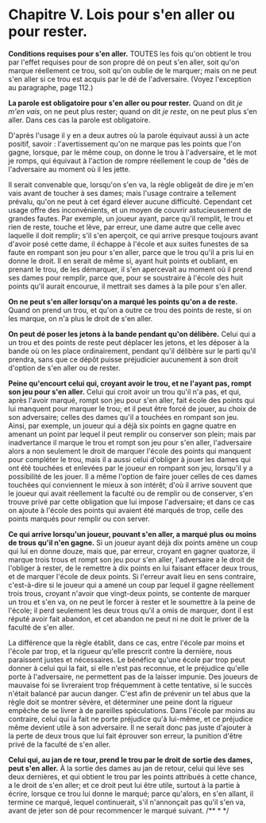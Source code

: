 # Chapitre V. Lois pour s'en aller ou pour rester.

**Conditions requises pour s'en aller.**
TOUTES les fois qu'on obtient le trou par l'effet requises pour de son propre dé on peut s'en aller, soit qu'on marque réellement ce trou, soit qu'on oublie de le marquer; mais on ne peut s'en aller si ce trou est acquis par le dé de l'adversaire. (Voyez l'exception au paragraphe, page 112.)

**La parole est obligatoire pour s'en aller ou pour rester.**
 Quand on dit _je m'en vais_, on ne peut plus rester; quand on dit _je reste_, on ne peut plus s'en aller. Dans ces cas la parole est obligatoire.

D'après l'usage il y en a deux autres où la parole équivaut aussi à un acte positif, savoir : l'avertissement qu'on ne marque pas les points que l'on gagne, lorsque, par le même coup, on donne le trou à l'adversaire, et le mot je romps, qui équivaut à l'action de rompre réellement le coup de "dés de l'adversaire au moment où il les jette.

Il serait convenable que, lorsqu'on s'en va, la règle obligeât de dire je m'en vais avant de toucher à ses dames; mais l'usage contraire a tellement prévalu, qu'on ne peut à cet égard élever aucune difficulté. Cependant cet usage offre des inconvénients, et un moyen de couvrir astucieusement de grandes fautes. Par exemple, un joueur ayant, parce qu'il remplit, le trou et rien de reste, touche et lève, par erreur, une dame autre que celle avec laquelle il doit remplir; s'il s'en aperçoit, ce qui arrive presque toujours avant d'avoir posé cette dame, il échappe à l'école et aux suites funestes de sa faute en rompant son jeu pour s'en aller, parce que le trou qu'il a pris lui en donne le droit. Il en serait de même si, ayant huit points et oubliant, en prenant le trou, de les démarquer, il s'en apercevait au moment où il prend ses dames pour remplir, parce que, pour se soustraire à l'école des huit points qu'il aurait encourue, il mettrait ses dames à la pile pour s'en aller.

**On ne peut s'en aller lorsqu'on a marqué les points qu'on a de reste.**
Quand on prend un trou, et qu'on a outre ce trou des points de reste, si on les marque, on n'a plus le droit de s'en aller.

**On peut dé poser les jetons à la bande pendant qu'on délibère.**
Celui qui a un trou et des points de reste peut déplacer les jetons, et les déposer à la bande où on les place ordinairement, pendant qu'il délibère sur le parti qu'il prendra, sans que ce dépôt puisse préjudicier aucunement à son droit d'option de s'en aller ou de rester.

**Peine qu'encourt celui qui, croyant avoir le trou, et ne l'ayant pas, rompt son jeu pour s'en aller.**
Celui qui croit avoir un trou qu'il n'a pas, et qui, après l'avoir marqué, rompt son jeu pour s'en aller, fait école des points qui lui manquent pour marquer le trou; et il peut être forcé de jouer, au choix de son adversaire; celles des dames qu'il a touchées en rompant son jeu. Ainsi, par exemple, un joueur qui a déjà six points en gagne quatre en amenant un point par lequel il peut remplir ou conserver son plein; mais par inadvertance il marque le trou et rompt son jeu pour s'en aller, l'adversaire alors a non seulement le droit de marquer l'école des points qui manquent pour compléter le trou, mais il a aussi celui d'obliger à jouer les dames qui ont été touchées et enlevées par le joueur en rompant son jeu, lorsqu'il y a possibilité de les jouer. Il a même l'option de faire jouer celles de ces dames touchées qui conviennent le mieux à son intérêt; d'où il arrive souvent que le joueur qui avait réellement la faculté ou de remplir ou de conserver, s'en trouve privé par cette obligation que lui impose l'adversaire; et dans ce cas on ajoute à l'école des points qui avaient été marqués de trop, celle des points marqués pour remplir ou con server.


**Ce qui arrive lorsqu'un joueur, pouvant s'en aller, a marqué plus ou moins de trous qu'il n'en gagne.**
Si un joueur ayant déjà dix points amène un coup qui lui en donne douze, mais que, par erreur, croyant en gagner quatorze, il marque trois trous et rompt son jeu pour s'en aller, l'adversaire a le droit de l'obliger à rester, de le remettre à dix points en lui faisant effacer deux trous, et de marquer l'école de deux points. Si l'erreur avait lieu en sens contraire, c'est-à-dire si le joueur qui a amené un coup par lequel il gagne réellement trois trous, croyant n'avoir que vingt-deux points, se contente de marquer un trou et s'en va, on ne peut le forcer à rester et le soumettre à la peine de l'école; il perd seulement les deux trous qu'il a omis de marquer, dont il est réputé avoir fait abandon, et cet abandon ne peut ni ne doit le priver de la faculté de s'en aller.

La différence que la règle établit, dans ce cas, entre l'école par moins et l'école par trop, et la rigueur qu'elle prescrit contre la dernière, nous paraissent justes et nécessaires. Le bénéfice qu'une école par trop peut donner à celui qui la fait, si elle n'est pas reconnue, et le préjudice qu'elle porte à l'adversaire, ne permettent pas de la laisser impunie. Des joueurs de mauvaise foi se livreraient trop fréquemment à cette tentative, si le succès n'était balancé par aucun danger. C'est afin de prévenir un tel abus que la règle doit se montrer sévère, et déterminer une peine dont la rigueur empêche de se livrer à de pareilles spéculations. Dans l'école par moins au contraire, celui qui la fait ne porte préjudice qu'à lui-même, et ce préjudice même devient utile à son adversaire. Il ne serait donc pas juste d'ajouter à la perte de deux trous que lui fait éprouver son erreur, la punition d'être privé de la faculté de s'en aller.

**Celui qui, au jan de re tour, prend le trou par le droit de sortie des dames, peut s'en aller.**
À la sortie des dames au jan de retour, celui qui lève ses deux dernières, et qui obtient le trou par les points attribués à cette chance, a le droit de s'en aller; et ce droit peut lui être utile, surtout à la partie à écrire, lorsque ce trou lui donne le marqué; parce qu'alors, en s'en allant, il termine ce marqué, lequel continuerait, s'il n'annonçait pas qu'il s'en va, avant de jeter son dé pour recommencer le marqué suivant.
/**
 * 
 */
